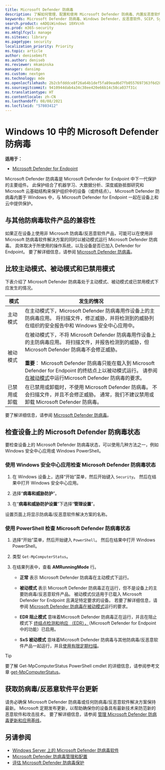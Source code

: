 ```yaml
---
title: Microsoft Defender 防病毒
description: 了解如何管理、配置和使用 Microsoft Defender 防病毒、内置反恶意软件和防病毒保护。
keywords: Microsoft Defender 防病毒、Windows Defender、反恶意软件、SCEP、System Center 端点保护、System Center Configuration Manager、病毒、恶意软件、威胁、检测、保护、安全
search.product: eADQiWindows 10XVcnh
ms.prod: m365-security
ms.mktglfcycl: manage
ms.sitesec: library
ms.pagetype: security
localization_priority: Priority
ms.topic: article
author: denisebmsft
ms.author: deniseb
ms.reviewer: mkaminska
manager: dansimp
ms.custom: nextgen
ms.technology: mde
ms.openlocfilehash: 2b2cbfdddce8f26a64b1def5fa89ead6d7fb0557697363f6d285d8ee82ea353f
ms.sourcegitcommit: 9410944dab4a34c38ee420e66b14c58ca037f31c
ms.translationtype: HT
ms.contentlocale: zh-CN
ms.lasthandoff: 08/08/2021
ms.locfileid: "57803412"
---
```

# <a name="microsoft-defender-antivirus-in-windows"></a>Windows 10 中的 Microsoft Defender 防病毒

**适用于：**

- [Microsoft Defender for Endpoint](/microsoft-365/security/defender-endpoint/)

Microsoft Defender 防病毒是 Microsoft Defender for Endpoint 中下一代保护的主要组件。 此保护结合了机器学习、大数据分析、深度威胁抵御研究和 Microsoft 云基础结构来保护组织中的设备（或终结点）。 Microsoft Defender 防病毒内置于 Windows 中，与 Microsoft Defender for Endpoint 一起在设备上和云中提供保护。 

## <a name="compatibility-with-other-antivirus-products"></a>与其他防病毒软件产品的兼容性

如果正在设备上使用非 Microsoft 防病毒/反恶意软件产品，可能可以在使用非 Microsoft 防病毒软件解决方案的同时以被动模式运行 Microsoft Defender 防病毒。 具体取决于所使用的操作系统，以及设备是否已加入 Defender for Endpoint。 要了解详细信息，请参阅 [Microsoft Defender 防病毒](microsoft-defender-antivirus-compatibility.md)。

## <a name="comparing-active-mode-passive-mode-and-disabled-mode"></a>比较主动模式、被动模式和已禁用模式

下表介绍了 Microsoft Defender 防病毒处于主动模式、被动模式或已禁用模式下应发生的情况。

| 模式  | 发生的情况  |
|---------|---------|
| 主动模式 | 在主动模式下，Microsoft Defender 防病毒用作设备上的主防病毒应用。 将扫描文件，修正威胁，并将检测到的威胁列在组织的安全报告中和 Windows 安全中心应用中。 |
| 被动模式 | 在被动模式下，不将 Microsoft Defender 防病毒用作设备上的主防病毒应用。 将扫描文件，并报告检测到的威胁，但 Microsoft Defender 防病毒不会修正威胁。 <br/><br/>**重要**： Microsoft Defender 防病毒只能在载入到 Microsoft Defender for Endpoint 的终结点上以被动模式运行。 请参阅 [在被动模式](microsoft-defender-antivirus-compatibility.md#requirements-for-microsoft-defender-antivirus-to-run-in-passive-mode)中运行Microsoft Defender 防病毒的要求。  |
| 已禁用或卸载  | 在已禁用或卸载时，不使用 Microsoft Defender 防病毒。 不会扫描文件，并且不会修正威胁。 通常，我们不建议禁用或卸载 Microsoft Defender 防病毒。  |

要了解详细信息，请参阅 [Microsoft Defender 防病毒](microsoft-defender-antivirus-compatibility.md)。

## <a name="check-the-state-of-microsoft-defender-antivirus-on-your-device"></a>检查设备上的 Microsoft Defender 防病毒状态

要检查设备上的 Microsoft Defender 防病毒状态，可以使用几种方法之一，例如 Windows 安全中心应用或 Windows PowerShell。

### <a name="use-the-windows-security-app-to-check-status-of-microsoft-defender-antivirus"></a>使用 Windows 安全中心应用检查 Microsoft Defender 防病毒状态

1. 在 Windows 设备上，选择“开始”菜单，然后开始键入 `Security`。 然后在结果中打开 Windows 安全中心应用。

2. 选择“**病毒和威胁防护**”。

3. 在“**病毒和威胁防护设置**”下选择“**管理设置**”。

设置页面上将显示防病毒/反恶意软件解决方案的名称。

### <a name="use-powershell-to-check-status-of-microsoft-defender-antivirus"></a>使用 PowerShell 检查 Microsoft Defender 防病毒状态

1. 选择“开始”菜单，然后开始键入 `PowerShell`。 然后在结果中打开 Windows PowerShell。

2. 类型 `Get-MpComputerStatus`。

3. 在结果列表中，查看 **AMRunningMode** 行。

   - **正常** 表示 Microsoft Defender 防病毒在主动模式下运行。

   - **被动模式** 表示 Microsoft Defender 防病毒正在运行，但不是设备上的主要防病毒/反恶意软件产品。 被动模式仅适用于已载入 Microsoft Defender for Endpoint 且满足特定要求的设备。 若要了解详细信息，请参阅 [Microsoft Defender 防病毒在被动模式](microsoft-defender-antivirus-compatibility.md#requirements-for-microsoft-defender-antivirus-to-run-in-passive-mode)运行的要求。

   - **EDR 阻止模式** 意味着Microsoft Defender 防病毒正在运行，并且在阻止模式下 [终结点检测和响应 （EDR），](edr-in-block-mode.md)（Microsoft Defender for Endpoint 中的功能）已启用。

   - **SxS 被动模式** 意味着Microsoft Defender 防病毒与其他防病毒/反恶意软件产品一起运行，并且[使用有限定期扫描](limited-periodic-scanning-microsoft-defender-antivirus.md)。

> [!TIP]
> 要了解 Get-MpComputerStatus PowerShell cmdlet 的详细信息，请参阅参考文章 [get-MpComputerStatus](/powershell/module/defender/get-mpcomputerstatus)。

## <a name="get-your-antivirusantimalware-platform-updates"></a>获取防病毒/反恶意软件平台更新

请务必确保 Microsoft Defender 防病毒或任何防病毒/反恶意软件解决方案保持最新。 Microsoft 定期发布更新，以帮助确保你的设备具有最新技术来防范新的恶意软件和攻击技术。 要了解详细信息，请参阅 [管理 Microsoft Defender 防病毒更新和应用基线](manage-updates-baselines-microsoft-defender-antivirus.md)。 

## <a name="see-also"></a>另请参阅

- [Windows Server 上的 Microsoft Defender 防病毒软件](microsoft-defender-antivirus-on-windows-server.md)
- [Microsoft Defender 防病毒管理和配置](configuration-management-reference-microsoft-defender-antivirus.md)
- [评估 Microsoft Defender 防病毒保护](evaluate-microsoft-defender-antivirus.md)
